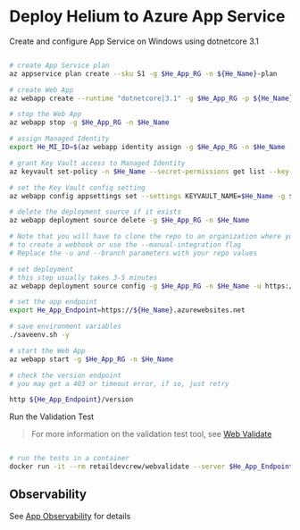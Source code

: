 # Deploy Helium to Azure App Service

Create and configure App Service on Windows using dotnetcore 3.1

```bash

# create App Service plan
az appservice plan create --sku S1 -g $He_App_RG -n ${He_Name}-plan

# create Web App
az webapp create --runtime "dotnetcore|3.1" -g $He_App_RG -p ${He_Name}-plan -n $He_Name

# stop the Web App
az webapp stop -g $He_App_RG -n $He_Name

# assign Managed Identity
export He_MI_ID=$(az webapp identity assign -g $He_App_RG -n $He_Name --query principalId -o tsv)

# grant Key Vault access to Managed Identity
az keyvault set-policy -n $He_Name --secret-permissions get list --key-permissions get list --object-id $He_MI_ID

# set the Key Vault config setting
az webapp config appsettings set --settings KEYVAULT_NAME=$He_Name -g $He_App_RG -n $He_Name

# delete the deployment source if it exists
az webapp deployment source delete -g $He_App_RG -n $He_Name

# Note that you will have to clone the repo to an organization where you have permissions
# to create a webhook or use the --manual-integration flag
# Replace the -u and --branch parameters with your repo values

# set deployment
# this step usually takes 3-5 minutes
az webapp deployment source config -g $He_App_RG -n $He_Name -u https://github.com/retaildevcrews/helium-csharp --branch main --manual-integration

# set the app endpoint
export He_App_Endpoint=https://${He_Name}.azurewebsites.net

# save environment variables
./saveenv.sh -y

# start the Web App
az webapp start -g $He_App_RG -n $He_Name

# check the version endpoint
# you may get a 403 or timeout error, if so, just retry

http ${He_App_Endpoint}/version


```

Run the Validation Test

> For more information on the validation test tool, see [Web Validate](https://github.com/retaildevcrews/webvalidate)

```bash

# run the tests in a container
docker run -it --rm retaildevcrew/webvalidate --server $He_App_Endpoint --base-url https://raw.githubusercontent.com/retaildevcrews/helium/main/TestFiles/ --files baseline.json

```

## Observability

See [App Observability](AppObservability.md) for details
